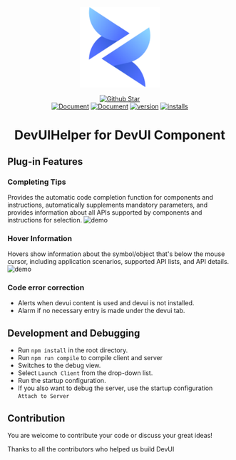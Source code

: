 <p align="center"><a href="https://devui.design/home" target="_blank" rel="noopener noreferrer"><img alt="DevUI Logo" src="logo.svg?sanitize=true" width="180" style="max-width:100%;">
</p>
<p align="center">
  <a href="https://github.com/DevCloudFE/DevUIHelper"><img src="https://img.shields.io/github/stars/DevCloudFE/DevUIHelper.svg?label=github%20stars" alt="Github Star"></a>
</br>
  <a href="README.md"><img src="https://img.shields.io/badge/document-English-blue" alt="Document"></a>
  <a href="README_zh_CN.md"><img src="https://img.shields.io/badge/%E6%96%87%E6%A1%A3-%E4%B8%AD%E6%96%87-blue" alt="Document"></a>
  <a href="https://marketplace.visualstudio.com/items?itemName=sspkuDevUI.devuihelper"><img src="https://img.shields.io/visual-studio-marketplace/v/sspkuDevUI.devuihelper" alt="version"></a>
  <a href="https://marketplace.visualstudio.com/items?itemName=sspkuDevUI.devuihelper"><img src="https://img.shields.io/visual-studio-marketplace/i/sspkuDevUI.devuihelper" alt="installs"></a>
</p>

<h1 align="center">DevUIHelper for DevUI Component</h1>


## Plug-in Features

### Completing Tips
Provides the automatic code completion function for components and instructions, automatically supplements mandatory parameters, and provides information about all APIs supported by components and instructions for selection.
![demo](https://s1.ax1x.com/2020/06/07/tRruQS.gif)

### Hover Information 
Hovers show information about the symbol/object that's below the mouse cursor, including application scenarios, supported API lists, and API details.
![demo](hoverProvider.gif)

### Code error correction
- Alerts when devui content is used and devui is not installed.
- Alarm if no necessary entry is made under the devui tab.

## Development and Debugging
- Run `npm install` in the root directory.
- Run `npm run compile` to compile client and server
- Switches to the debug view.
- Select `Launch Client` from the drop-down list.
- Run the startup configuration.
- If you also want to debug the server, use the startup configuration `Attach to Server`


## Contribution

You are welcome to contribute your code or discuss your great ideas!

Thanks to all the contributors who helped us build DevUI
